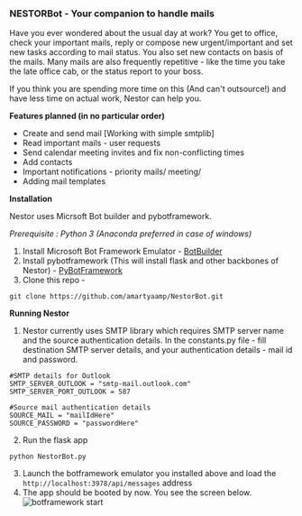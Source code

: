 
### NESTORBot - Your companion to handle mails

Have you ever wondered about the usual day at work?
You get to office, check your important mails, reply or compose new urgent/important and set new tasks according to mail status.
You also set new contacts on basis of the mails.
Many mails are also frequently repetitive - like the time you take the late office cab, or the status report to your boss.

If you think you are spending more time on this (And can't outsource!) and have less time on actual work, Nestor can help you.

**Features planned (in no particular order)**
- Create and send mail [Working with simple smtplib]
- Read important mails - user requests
- Send calendar meeting invites and fix non-conflicting times
- Add contacts
- Important notifications - priority mails/ meeting/ 
- Adding mail templates

**Installation**

Nestor uses Micrsoft Bot builder and pybotframework.

_Prerequisite : Python 3 (Anaconda preferred in case of windows)_
1. Install Microsoft Bot Framework Emulator - [BotBuilder](https://github.com/Microsoft/BotFramework-Emulator)
2. Install pybotframework (This will install flask and other backbones of Nestor) - [PyBotFramework](https://github.com/michhar/pybotframework)
3. Clone this repo -
```
git clone https://github.com/amartyaamp/NestorBot.git
```
**Running Nestor**
1. Nestor currently uses SMTP library which requires SMTP server name and the source authentication details.
In the constants.py file - fill destination SMTP server details, and your authentication details - mail id and password.  
```
#SMTP details for Outlook
SMTP_SERVER_OUTLOOK = "smtp-mail.outlook.com"
SMTP_SERVER_PORT_OUTLOOK = 587

#Source mail authentication details
SOURCE_MAIL = "mailIdHere"
SOURCE_PASSWORD = "passwordHere"
```

2. Run the flask app
```
python NestorBot.py
```
3. Launch the botframework emulator you installed above and load the ``` http://localhost:3978/api/messages``` address
4. The app should be booted by now. You see the screen below.
![botframework start][start]


[start]:(https://raw.githubusercontent.com/amartyaamp/NestorBot/master/res/img/botframework_start.PNG)
[mail]: (https://raw.githubusercontent.com/amartyaamp/NestorBot/master/res/img/botframework_start.PNG)
[report]:(https://raw.githubusercontent.com/amartyaamp/NestorBot/master/res/img/botframework_start.PNG)
